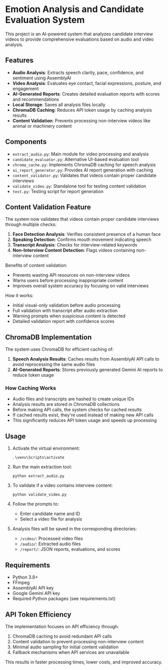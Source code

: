 # Emotion Analysis and Candidate Evaluation System

This project is an AI-powered system that analyzes candidate interview videos to provide comprehensive evaluations based on audio and video analysis.

## Features

- **Audio Analysis**: Extracts speech clarity, pace, confidence, and sentiment using AssemblyAI
- **Video Analysis**: Evaluates eye contact, facial expressions, posture, and engagement
- **AI-Generated Reports**: Creates detailed evaluation reports with scores and recommendations
- **Local Storage**: Saves all analysis files locally
- **ChromaDB Caching**: Reduces API token usage by caching analysis results
- **Content Validation**: Prevents processing non-interview videos like animal or machinery content

## Components

- `extract_audio.py`: Main module for video processing and analysis
- `candidate_evaluator.py`: Alternative UI-based evaluation tool
- `chroma_cache.py`: Implements ChromaDB caching for speech analysis
- `ai_report_generator.py`: Provides AI report generation with caching
- `content_validator.py`: Validates that videos contain proper candidate interviews
- `validate_video.py`: Standalone tool for testing content validation
- `test.py`: Testing script for report generation

## Content Validation Feature

The system now validates that videos contain proper candidate interviews through multiple checks:

1. **Face Detection Analysis**: Verifies consistent presence of a human face
2. **Speaking Detection**: Confirms mouth movement indicating speech
3. **Transcript Analysis**: Checks for interview-related keywords
4. **Non-Interview Content Detection**: Flags videos containing non-interview content

Benefits of content validation:
- Prevents wasting API resources on non-interview videos
- Warns users before processing inappropriate content
- Improves overall system accuracy by focusing on valid interviews

How it works:
- Initial visual-only validation before audio processing
- Full validation with transcript after audio extraction
- Warning prompts when suspicious content is detected
- Detailed validation report with confidence scores

## ChromaDB Implementation

The system uses ChromaDB for efficient caching of:

1. **Speech Analysis Results**: Caches results from AssemblyAI API calls to avoid reprocessing the same audio files
2. **AI-Generated Reports**: Stores previously generated Gemini AI reports to reduce token usage

### How Caching Works

- Audio files and transcripts are hashed to create unique IDs
- Analysis results are stored in ChromaDB collections
- Before making API calls, the system checks for cached results
- If cached results exist, they're used instead of making new API calls
- This significantly reduces API token usage and speeds up processing

## Usage

1. Activate the virtual environment:
   ```
   .\venv\Scripts\activate
   ```

2. Run the main extraction tool:
   ```
   python extract_audio.py
   ```

3. To validate if a video contains interview content:
   ```
   python validate_video.py
   ```

4. Follow the prompts to:
   - Enter candidate name and ID
   - Select a video file for analysis
   
5. Analysis files will be saved in the corresponding directories:
   - `/video/`: Processed video files
   - `/audio/`: Extracted audio files
   - `/report/`: JSON reports, evaluations, and scores

## Requirements

- Python 3.8+
- FFmpeg
- AssemblyAI API key
- Google Gemini API key
- Required Python packages (see requirements.txt)

## API Token Efficiency

The implementation focuses on API efficiency through:

1. ChromaDB caching to avoid redundant API calls
2. Content validation to prevent processing non-interview content
3. Minimal audio sampling for initial content validation 
4. Fallback mechanisms when API services are unavailable

This results in faster processing times, lower costs, and improved accuracy. 